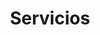 ---
title: 'Servicios'
layout: 'layouts/servicios.html'

intro:
    summary: 'Tu consulta de psicología en Cubelles y Vilanova i la Geltrú.'
    image: '/images/bg/plant.svg'
    imageAlt: 'Plant illustration'
---